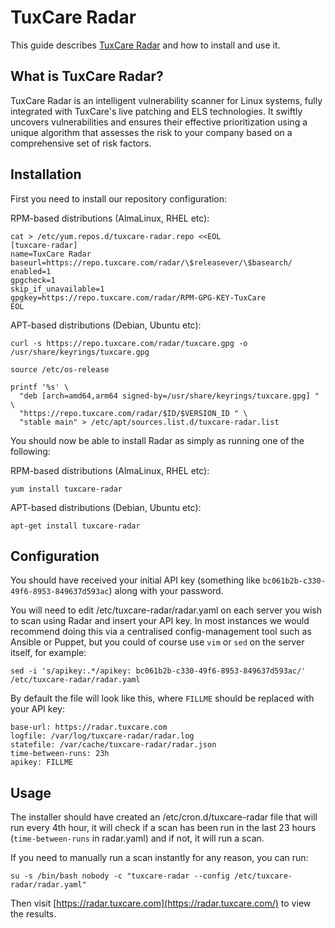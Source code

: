 # TuxCare Radar

This guide describes [TuxCare Radar](https://tuxcare.com/radar/) and how to install and use it.

## What is TuxCare Radar?

TuxCare Radar is an intelligent vulnerability scanner for Linux systems, fully integrated with TuxCare's live patching and ELS technologies. It swiftly uncovers vulnerabilities and ensures their effective prioritization using a unique algorithm that assesses the risk to your company based on a comprehensive set of risk factors.

## Installation

First you need to install our repository configuration:

RPM-based distributions (AlmaLinux, RHEL etc):

```text
cat > /etc/yum.repos.d/tuxcare-radar.repo <<EOL
[tuxcare-radar]
name=TuxCare Radar
baseurl=https://repo.tuxcare.com/radar/\$releasever/\$basearch/
enabled=1
gpgcheck=1
skip_if_unavailable=1
gpgkey=https://repo.tuxcare.com/radar/RPM-GPG-KEY-TuxCare
EOL
```

APT-based distributions (Debian, Ubuntu etc):

```text
curl -s https://repo.tuxcare.com/radar/tuxcare.gpg -o /usr/share/keyrings/tuxcare.gpg

source /etc/os-release

printf '%s' \
  "deb [arch=amd64,arm64 signed-by=/usr/share/keyrings/tuxcare.gpg] " \
  "https://repo.tuxcare.com/radar/$ID/$VERSION_ID " \
  "stable main" > /etc/apt/sources.list.d/tuxcare-radar.list
```

You should now be able to install Radar as simply as running one of the following:

RPM-based distributions (AlmaLinux, RHEL etc):

```text
yum install tuxcare-radar
```

APT-based distributions (Debian, Ubuntu etc):

```text
apt-get install tuxcare-radar
```

## Configuration

You should have received your initial API key (something like `bc061b2b-c330-49f6-8953-849637d593ac`) along with your password.

You will need to edit /etc/tuxcare-radar/radar.yaml on each server you wish to scan using Radar and insert your API key. In most instances we would recommend doing this via a centralised config-management tool such as Ansible or Puppet, but you could of course use `vim` or `sed` on the server itself, for example:

```text
sed -i 's/apikey:.*/apikey: bc061b2b-c330-49f6-8953-849637d593ac/' /etc/tuxcare-radar/radar.yaml
```

By default the file will look like this, where `FILLME` should be replaced with your API key:

```text
base-url: https://radar.tuxcare.com
logfile: /var/log/tuxcare-radar/radar.log
statefile: /var/cache/tuxcare-radar/radar.json
time-between-runs: 23h
apikey: FILLME
```

## Usage

The installer should have created an /etc/cron.d/tuxcare-radar file that will run every 4th hour, it will check if a scan has been run in the last 23 hours (`time-between-runs` in radar.yaml) and if not, it will run a scan.

If you need to manually run a scan instantly for any reason, you can run:

```text
su -s /bin/bash nobody -c "tuxcare-radar --config /etc/tuxcare-radar/radar.yaml"
```

Then visit [https://radar.tuxcare.com](https://radar.tuxcare.com/) to view the results.
